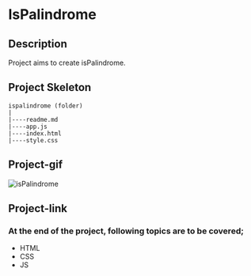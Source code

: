 # IsPalindrome
## Description
Project aims to create isPalindrome.
## Project Skeleton
```
ispalindrome (folder)
|
|----readme.md
|----app.js
|----index.html
|----style.css 
```
## Project-gif
![isPalindrome](https://github.com/axel-ac/ispalindrome/assets/102467587/49df9653-5655-432c-904e-b2cdef626bab)
## Project-link

### At the end of the project, following topics are to be covered;
- HTML 
- CSS
- JS
